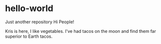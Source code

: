 # hello-world
Just another repository
Hi People!

Kris is here, I like vegetables.
I've had tacos on the moon and find them far superior to Earth tacos.

